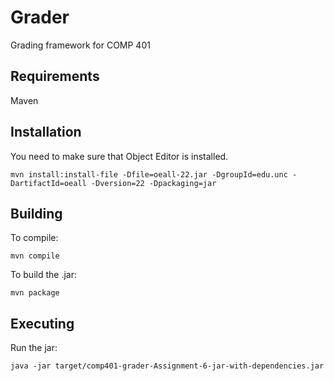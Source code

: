 # Grader

Grading framework for COMP 401

## Requirements

Maven

## Installation

You need to make sure that Object Editor is installed.

```
mvn install:install-file -Dfile=oeall-22.jar -DgroupId=edu.unc -DartifactId=oeall -Dversion=22 -Dpackaging=jar
```

## Building

To compile:

```
mvn compile
```

To build the .jar:

```
mvn package
```

## Executing

Run the jar:

```
java -jar target/comp401-grader-Assignment-6-jar-with-dependencies.jar
```
